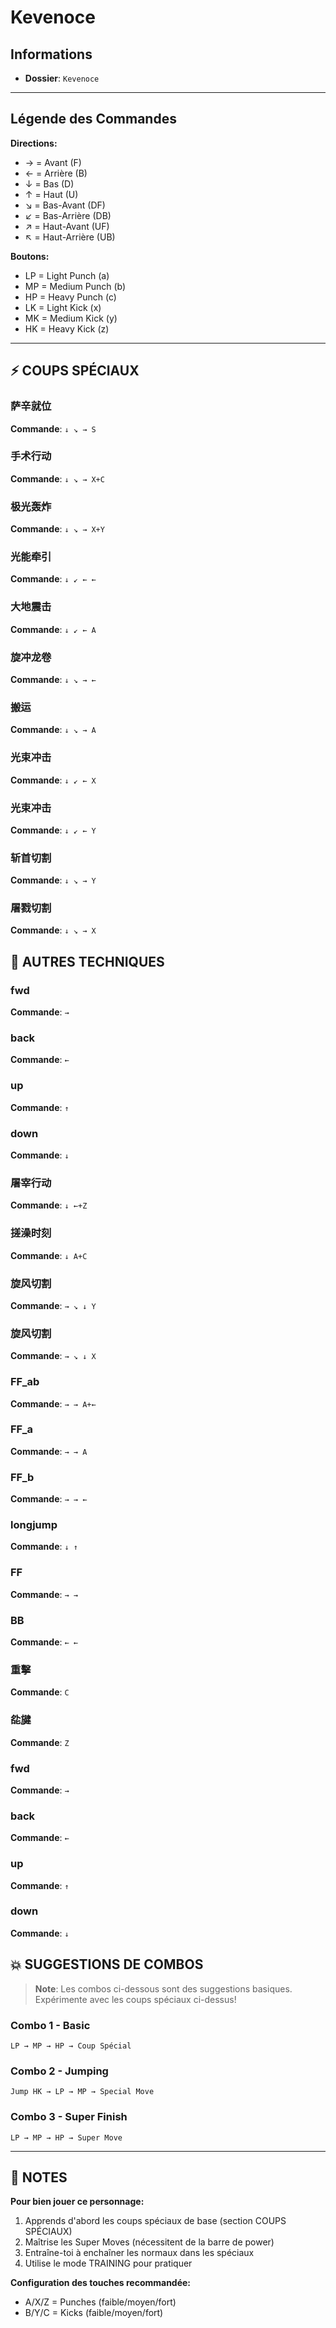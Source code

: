 # Kevenoce

## Informations
- **Dossier**: `Kevenoce`

---

## Légende des Commandes

**Directions:**
- → = Avant (F)
- ← = Arrière (B)
- ↓ = Bas (D)
- ↑ = Haut (U)
- ↘ = Bas-Avant (DF)
- ↙ = Bas-Arrière (DB)
- ↗ = Haut-Avant (UF)
- ↖ = Haut-Arrière (UB)

**Boutons:**
- LP = Light Punch (a)
- MP = Medium Punch (b)
- HP = Heavy Punch (c)
- LK = Light Kick (x)
- MK = Medium Kick (y)
- HK = Heavy Kick (z)

---

## ⚡ COUPS SPÉCIAUX

### 萨辛就位
**Commande**: `↓ ↘ → S`

### 手术行动
**Commande**: `↓ ↘ → X+C`

### 极光轰炸
**Commande**: `↓ ↘ → X+Y`

### 光能牵引
**Commande**: `↓ ↙ ← ←`

### 大地震击
**Commande**: `↓ ↙ ← A`

### 旋冲龙卷
**Commande**: `↓ ↘ → ←`

### 搬运
**Commande**: `↓ ↘ → A`

### 光束冲击
**Commande**: `↓ ↙ ← X`

### 光束冲击
**Commande**: `↓ ↙ ← Y`

### 斩首切割
**Commande**: `↓ ↘ → Y`

### 屠戮切割
**Commande**: `↓ ↘ → X`


## 🎯 AUTRES TECHNIQUES

### fwd
**Commande**: `→`

### back
**Commande**: `←`

### up
**Commande**: `↑`

### down
**Commande**: `↓`

### 屠宰行动
**Commande**: `↓ ←+Z`

### 搓澡时刻
**Commande**: `↓ A+C`

### 旋风切割
**Commande**: `→ ↘ ↓ Y`

### 旋风切割
**Commande**: `→ ↘ ↓ X`

### FF_ab
**Commande**: `→ → A+←`

### FF_a
**Commande**: `→ → A`

### FF_b
**Commande**: `→ → ←`

### longjump
**Commande**: `↓ ↑`

### FF
**Commande**: `→ →`

### BB
**Commande**: `← ←`

### 重擊
**Commande**: `C`

### 夞旔
**Commande**: `Z`

### fwd
**Commande**: `→`

### back
**Commande**: `←`

### up
**Commande**: `↑`

### down
**Commande**: `↓`


## 💥 SUGGESTIONS DE COMBOS

> **Note**: Les combos ci-dessous sont des suggestions basiques. Expérimente avec les coups spéciaux ci-dessus!

### Combo 1 - Basic
```
LP → MP → HP → Coup Spécial
```

### Combo 2 - Jumping
```
Jump HK → LP → MP → Special Move
```

### Combo 3 - Super Finish
```
LP → MP → HP → Super Move
```

---

## 📝 NOTES

**Pour bien jouer ce personnage:**
1. Apprends d'abord les coups spéciaux de base (section COUPS SPÉCIAUX)
2. Maîtrise les Super Moves (nécessitent de la barre de power)
3. Entraîne-toi à enchaîner les normaux dans les spéciaux
4. Utilise le mode TRAINING pour pratiquer

**Configuration des touches recommandée:**
- A/X/Z = Punches (faible/moyen/fort)
- B/Y/C = Kicks (faible/moyen/fort)

